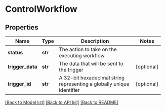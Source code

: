 # ControlWorkflow

## Properties
Name | Type | Description | Notes
------------ | ------------- | ------------- | -------------
**status** | **str** | The action to take on the executing workflow | 
**trigger_data** | **str** | The data that will be sent to the trigger | [optional] 
**trigger_id** | **str** | A 32-bit hexadecimal string representing a globally unique identifier | [optional] 

[[Back to Model list]](../README.md#documentation-for-models) [[Back to API list]](../README.md#documentation-for-api-endpoints) [[Back to README]](../README.md)


